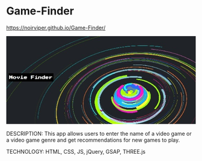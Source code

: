 # Game-Finder

https://noirviper.github.io/Game-Finder/

![Alt text](/movie_finder.jpg?raw=true "Movie Finder")

DESCRIPTION:
This app allows users to enter the name of a video game or a video game genre and 
get recommendations for new games to play.

TECHNOLOGY:
HTML, CSS, JS, jQuery, GSAP, THREE.js
